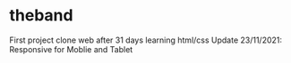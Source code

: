 # theband
First project clone web after 31 days learning html/css
Update 23/11/2021: Responsive for Moblie and Tablet
